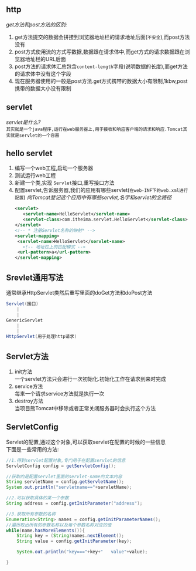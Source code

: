 ## http
*get方法和post方法的区别:*  
1. get方法提交的数据会拼接到浏览器地址栏的请求地址后面(`不安全`),而post方法没有
2. post方式使用流的方式写数据,数据跟在请求体中,而get方式的请求数据跟在浏览器地址栏的URL后面
3. post方法的请求体汇总包含`content-length`字段(说明数据的长度),而get方法的请求体中没有这个字段
4. 现在服务器使用的一般是post方法.get方式携带的数据大小有限制,1kbw,post携带的数据大小没有限制


## servlet
*servlet是什么?*  
`其实就是一个java程序,运行在web服务器上,用于接收和响应客户端的请求和响应.Tomcat其实就是servlet的一个容器`

## hello servlet
1. 编写一个web工程,启动一个服务器
2. 测试运行web工程
3. 新建一个类,实现 `Servlet`接口,重写接口方法
4. 配置servlet,告诉服务器,我们的应用有哪些servlet(`在web-INF下的web.xml进行配置`)
   *向Tomcat登记这个应用中有哪些servlet,名字和servlet的全路径*
   ```xml
   <servlet>
	  <servlet-name>HelloServlet</servlet-name>
	  <servlet-class>com.itheima.servlet.HelloServlet</servlet-class>
   </servlet>
   <!-- * 注册Servlet名称的映射* -->
   <servlet-mapping>
  	<servlet-name>HelloServlet</servlet-name>
      <!-- 地址栏上的匹配模式 -->
  	<url-pattern>a</url-pattern>  
   </servlet-mapping>
   ```

## Srevlet通用写法
通常继承HttpServlet类然后重写里面的doGet方法和doPost方法
```java
Servlet(接口)
    |
    |
GenericServlet
    |
    |
HttpServlet(用于处理http请求)
```

## Servlet方法
1. init方法  
   一个servlet方法只会进行一次初始化.初始化工作在请求到来时完成
2. service方法  
   每来一个请求service方法就是执行一次
3. destroy方法  
   当项目熊Tomcat中移除或者正常关闭服务器时会执行这个方法

## ServletConfig
Servlet的配置,通过这个对象,可以获取servlet在配置的时候的一些信息  
下面是一些常用的方法:
```java
//1.得到servlet配置对象,专门用于在配置servlet的信息
ServletConfig config = getServletConfig();

//获取的是配置servlet里面的servlet-name的文本内容
String servletName = config.getServletName();
System.out.println("servletname=="+servletName);

//2.可以获取具体的某一个参数
String address = config.getInitParameter("address");

//3.获取所有参数的名称
Enumeration<String> names = config.getInitParameterNames();
//遍历取出所有的参数名称以及每个参数名称对应的值
while(name.hasMoreElements()){
    String key = (String)names.nextElement();
    String value = config.getInitParameter(key);

    System.out.println("key==="+key+"   value"+value);

}

```